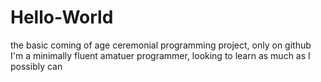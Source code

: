 # Hello-World
the basic coming of age ceremonial programming project, only on github
I'm a minimally fluent amatuer programmer, looking to learn as much as I possibly can
